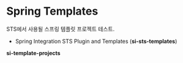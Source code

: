 Spring Templates
============================

STS에서 사용될 스프링 템플릿 프로젝트 테스트.

* Spring Integration STS Plugin and Templates (**si-sts-templates**)

 **si-template-projects**
